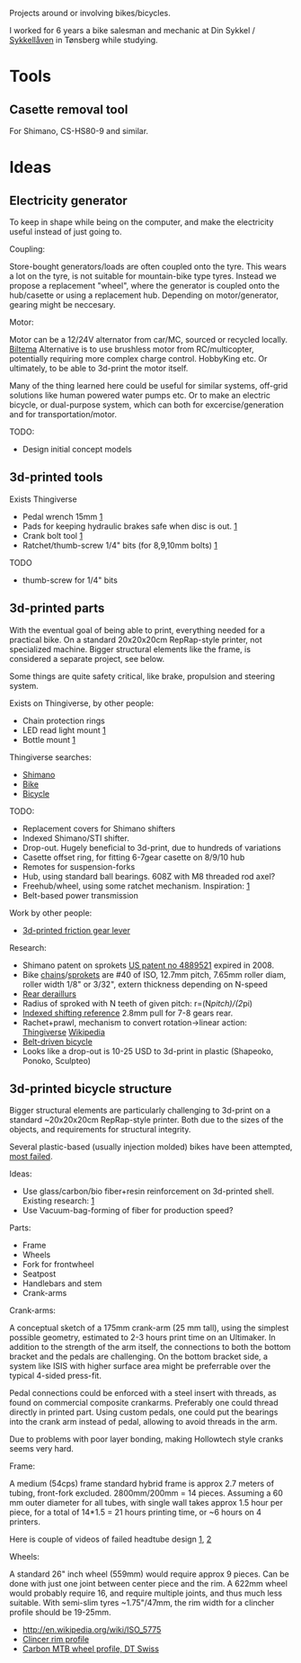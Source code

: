 
Projects around or involving bikes/bicycles.

I worked for 6 years a bike salesman and mechanic at
Din Sykkel / [Sykkellåven](http://www.sykkellaven.no/) in Tønsberg while studying.

Tools
=====

Casette removal tool
---------------------

For Shimano, CS-HS80-9 and similar.


Ideas
=====

Electricity generator
-----------------------

To keep in shape while being on the computer, and make the electricity useful instead of just going to.

Coupling:

Store-bought generators/loads are often coupled onto the tyre.
This wears a lot on the tyre, is not suitable for mountain-bike type tyres.
Instead we propose a replacement "wheel", where the generator is coupled 
onto the hub/casette or using a replacement hub.
Depending on motor/generator, gearing might be neccesary.

Motor:

Motor can be a 12/24V alternator from car/MC, sourced or recycled locally.
[Biltema](http://www.biltema.no/no/Bil---MC/Bilreservedeler/Elektrisk-anlegg/Dynamo/)
Alternative is to use brushless motor from RC/multicopter,
potentially requiring more complex charge control. HobbyKing etc.
Or ultimately, to be able to 3d-print the motor itself.

Many of the thing learned here could be useful for similar systems,
off-grid solutions like human powered water pumps etc.
Or to make an electric bicycle, or dual-purpose system,
which can both for excercise/generation and for transportation/motor.


TODO:

* Design initial concept models


3d-printed tools
-------------------

Exists Thingiverse

* Pedal wrench 15mm [1](http://www.thingiverse.com/thing:90605)
* Pads for keeping hydraulic brakes safe when disc is out. [1](http://www.thingiverse.com/thing:471166)
* Crank bolt tool [1](http://www.thingiverse.com/thing:92353)
* Ratchet/thumb-screw 1/4" bits (for 8,9,10mm bolts) [1](http://www.thingiverse.com/thing:207389)

TODO

* thumb-screw for 1/4" bits 

3d-printed parts
------------------

With the eventual goal of being able to print, everything needed for a practical bike.
On a standard 20x20x20cm RepRap-style printer, not specialized machine.
Bigger structural elements like the frame, is considered a separate project, see below.

Some things are quite safety critical, like brake, propulsion and steering system.



Exists on Thingiverse, by other people:

* Chain protection rings
* LED read light mount [1](http://www.thingiverse.com/thing:226475)
* Bottle mount [1](https://www.youmagine.com/designs/bike-bottle-mount)

Thingiverse searches:

* [Shimano](http://www.thingiverse.com/search/page:1?q=shimano&sa=)
* [Bike](http://www.thingiverse.com/search?q=bike&sa=)
* [Bicycle](http://www.thingiverse.com/search?q=bicycle&sa=)

TODO:

* Replacement covers for Shimano shifters
* Indexed Shimano/STI shifter.
* Drop-out. Hugely beneficial to 3d-print, due to hundreds of variations
* Casette offset ring, for fitting 6-7gear casette on 8/9/10 hub
* Remotes for suspension-forks
* Hub, using standard ball bearings. 608Z with M8 threaded rod axel?
* Freehub/wheel, using some ratchet mechanism. Inspiration: [1](http://www.thingiverse.com/thing:28805)
* Belt-based power transmission

Work by other people:

* [3d-printed friction gear lever](https://www.youtube.com/watch?v=fLMA-8aSsDM)

Research:

* Shimano patent on sprokets [US patent no 4889521](http://www.google.com/patents/US4889521) expired in 2008.
* Bike [chains](http://en.wikipedia.org/wiki/Bicycle_chain#Sizes)/[sprokets](http://www.gizmology.net/sprockets.htm)
are #40 of ISO, 12.7mm pitch, 7.65mm roller diam, roller width 1/8" or 3/32", extern thickness depending on N-speed
* [Rear deraillurs](http://en.wikipedia.org/wiki/Derailleur_gears#Rear_derailleurs)
* Radius of sproked with N teeth of given pitch: r=(N*pitch)/(2*pi)
* [Indexed shifting reference](http://en.wikibooks.org/wiki/Bicycles/Maintenance_and_Repair/Gear-changing_Dimensions)
2.8mm pull for 7-8 gears rear.
* Rachet+prawl, mechanism to convert rotation->linear action:
[Thingiverse](http://www.thingiverse.com/search?q=Ratchet&sa=)
[Wikipedia](http://en.wikipedia.org/wiki/Ratchet_(device))
* [Belt-driven bicycle](http://en.wikipedia.org/wiki/Belt-driven_bicycle)
* Looks like a drop-out is 10-25 USD to 3d-print in plastic (Shapeoko, Ponoko, Sculpteo)

3d-printed bicycle structure
----------------

Bigger structural elements are particularly challenging to 3d-print on a
standard ~20x20x20cm RepRap-style printer.
Both due to the sizes of the objects, and requirements for structural integrity.

Several plastic-based (usually injection molded) bikes have been attempted,
[most failed](http://en.wikipedia.org/wiki/Plastic_bicycle).

Ideas:

* Use glass/carbon/bio fiber+resin reinforcement on 3d-printed shell. Existing research:
[1](http://www.thingiverse.com/thing:91464)
* Use Vacuum-bag-forming of fiber for production speed?


Parts:

* Frame
* Wheels
* Fork for frontwheel
* Seatpost
* Handlebars and stem
* Crank-arms

Crank-arms:

A conceptual sketch of a 175mm crank-arm (25 mm tall), using the simplest possible geometry,
estimated to 2-3 hours print time on an Ultimaker.
In addition to the strength of the arm itself,
the connections to both the bottom bracket and the pedals are challenging.
On the bottom bracket side, a system like ISIS with higher surface area might
be preferrable over the typical 4-sided press-fit.

Pedal connections could be enforced with a steel insert with threads,
as found on commercial composite crankarms. 
Preferably one could thread directly in printed part.
Using custom pedals, one could put the bearings into the crank arm instead of pedal,
allowing to avoid threads in the arm.

Due to problems with poor layer bonding, making Hollowtech style cranks seems very hard.


Frame:

A medium (54cps) frame standard hybrid frame is approx 2.7 meters of tubing, front-fork excluded.
2800mm/200mm = 14 pieces.
Assuming a 60 mm outer diameter for all tubes, with single wall takes approx 1.5 hour per piece,
for a total of 14*1.5 = 21 hours printing time, or ~6 hours on 4 printers.

Here is couple of videos of failed headtube design
[1](https://www.youtube.com/watch?v=4stXilZLl7o),
[2](https://www.youtube.com/watch?v=OgAwC1GCYJQ)


Wheels:

A standard 26" inch wheel (559mm) would require approx 9 pieces.
Can be done with just one joint between center piece and the rim.
A 622mm wheel would probably require 16, and require multiple joints, and thus much less suitable.
With semi-slim tyres ~1.75"/47mm, the rim width for a clincher profile should be 19-25mm.

* http://en.wikipedia.org/wiki/ISO_5775
* [Clincer rim profile](http://en.wikipedia.org/wiki/Bicycle_tire#/media/File:Sezione_cerchione_bicicletta.svg)
* [Carbon MTB wheel profile, DT Swiss](http://en.wikipedia.org/wiki/File:Carbon_composite_MTB_wheel.JPG)


